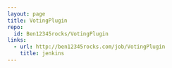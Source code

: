 ```yaml
---
layout: page
title: VotingPlugin
repo:
  id: Ben12345rocks/VotingPlugin
links:
  - url: http://ben12345rocks.com/job/VotingPlugin
    title: jenkins
---
```

